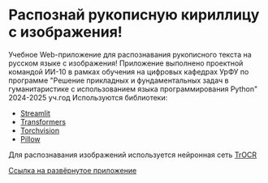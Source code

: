 # Распознай рукописную кириллицу с изображения!

Учебное Web-приложение для распознавания рукописного текста на русском языке с изображения!
Приложение выполнено проектной командой ИИ-10 в рамках обучения на цифровых кафедрах УрФУ по программе "Решение прикладных и фундаментальных задач в гуманитаристике с использованием языка программирования Python"
2024-2025 уч.год
Используются библиотеки:
- [Streamlit](https://streamlit.io/)
- [Transformers](https://huggingface.co/)
- [Torchvision](https://pytorch.org/vision/stable/index.html)
- [Pillow](https://pypi.org/project/pillow/)

Для распознавания изображений используется нейронная сеть [TrOCR](https://huggingface.co/kazars24/trocr-base-handwritten-ru)

[Ссылка на развёрнутое приложение](https://russiancursivetotext-53bqrnhbawrozbamkotwak.streamlit.app/)

